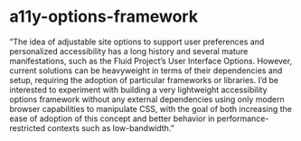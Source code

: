 # a11y-options-framework

“The idea of adjustable site options to support user preferences and personalized accessibility has a long history and several mature manifestations, such as the Fluid Project’s User Interface Options. However, current solutions can be heavyweight in terms of their dependencies and setup, requiring the adoption of particular frameworks or libraries. I’d be interested to experiment with building a very lightweight accessibility options framework without any external dependencies using only modern browser capabilities to manipulate CSS, with the goal of both increasing the ease of adoption of this concept and better behavior in performance-restricted contexts such as low-bandwidth.”